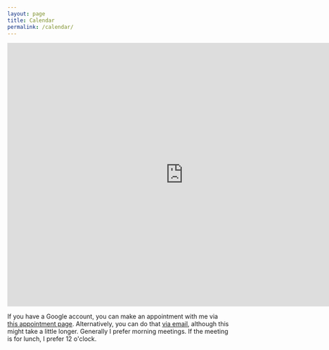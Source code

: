 ```yaml
---
layout: page
title: Calendar
permalink: /calendar/
---
```


<iframe src="https://calendar.google.com/calendar/embed?showTitle=0&amp;height=600&amp;wkst=1&amp;bgcolor=%23FFFFFF&amp;src=alex%40gavruskin.com&amp;color=%23182C57&amp;src=en-gb.ch%23holiday%40group.v.calendar.google.com&amp;color=%238C500B&amp;src=g2fpq3d9nho869phomqurbgnkg%40group.calendar.google.com&amp;color=%235229A3&amp;ctz=Europe%2FZurich" style="border-width:0" width="800" height="600" frameborder="0" scrolling="no"></iframe>

If you have a Google account, you can make an appointment with me via <a href="https://calendar.google.com/calendar/selfsched?sstoken=UU9za3VFMHlVenNffGRlZmF1bHR8M2QyMTA4YjIzNzg0MjQ1OTBlMjgyMzgzNzJlNDA0Yzk">this appointment page</a>.
Alternatively, you can do that <a href="mailto:alex@gavruskin.com?subject=Appointment">via email</a>, although this might take a little longer.
Generally I prefer morning meetings. If the meeting is for lunch, I prefer 12 o'clock.

